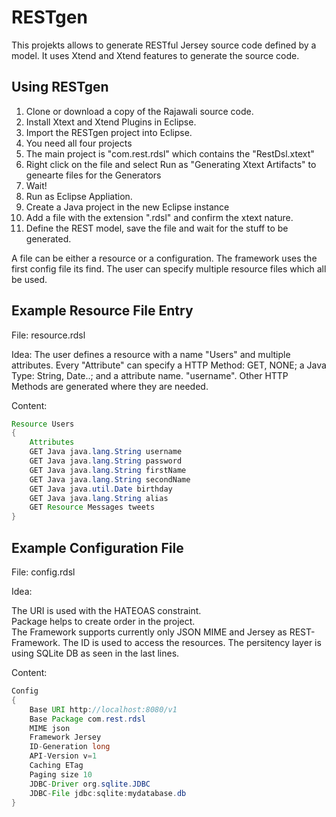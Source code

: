 RESTgen
=======

This projekts allows to generate RESTful Jersey source code defined by a model. It uses Xtend and Xtend features to generate the source code. 


## Using RESTgen

1. Clone or download a copy of the Rajawali source code.
2. Install Xtext and Xtend Plugins in Eclipse.
2. Import the RESTgen project into Eclipse.
3. You need all four projects
4. The main project is "com.rest.rdsl" which contains the "RestDsl.xtext" 
5. Right click on the file and select Run as "Generating Xtext Artifacts" to genearte files for the Generators
6. Wait!
7. Run as Eclipse Appliation.
8. Create a Java project in the new Eclipse instance
9. Add a file with the extension ".rdsl" and confirm the xtext nature. 
10. Define the REST model, save the file and wait for the stuff to be generated.

A file can be either a resource or a configuration. The framework uses the first config file its find. The user can specify multiple resource files which all be used. 

## Example Resource File Entry

File: resource.rdsl

Idea: The user defines a resource with a name "Users" and multiple attributes. Every "Attribute" can specify a HTTP Method: GET, NONE; a Java Type: String, Date..; and a attribute name. "username". Other HTTP Methods are generated where they are needed. 

Content:  
```java 
Resource Users 
{ 
	Attributes 
	GET Java java.lang.String username 
	GET Java java.lang.String password 
	GET Java java.lang.String firstName 
	GET Java java.lang.String secondName 
	GET Java java.util.Date birthday 
    GET Java java.lang.String alias 
	GET Resource Messages tweets  
} 
```
## Example Configuration File 

File: config.rdsl 

Idea:  

The URI is used with the HATEOAS constraint.  
Package helps to create order in the project.  
The Framework supports currently only JSON MIME and Jersey as REST-Framework. The ID is used to access the resources. 
The persitency layer is using SQLite DB as seen in the last lines. 

Content:  
```java
Config
{ 
	Base URI http://localhost:8080/v1  
	Base Package com.rest.rdsl 
	MIME json 
	Framework Jersey 
	ID-Generation long  
	API-Version v=1 
	Caching ETag 
	Paging size 10 
	JDBC-Driver org.sqlite.JDBC 
	JDBC-File jdbc:sqlite:mydatabase.db 
} 
```